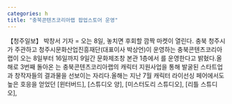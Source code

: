 ```yaml
---
categories: h
title: "충북콘텐츠코리아랩 팝업스토어 운영"
---
```

【청주일보】 박창서 기자 = 오는 8일, 놓치면 후회할 깜짝 마켓이 열린다. 충북 청주시가 주관하고 청주시문화산업진흥재단(대표이사 박상언)이 운영하는 충북콘텐츠코리아랩이 오는 8일부터 16일까지 9일간 문화제조창 본관 1층에서 를 운영한다고 밝혔다.올해로 3번째 돌아온 는 충북콘텐츠코리아랩의 캐릭터 지원사업을 통해 발굴된 스타트업과 창작자들의 결과물을 선보이는 자리다.올해는 지난 7월 캐릭터 라이선싱 페어에서도 높은 호응을 얻었던 [윈터버드], [스튜디오 양], [미스터도리 스튜디오], [리틀 스튜디오],